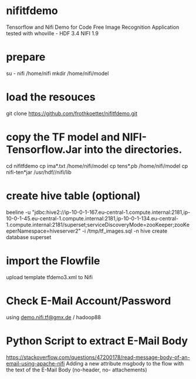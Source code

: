 # nifitfdemo
Tensorflow and Nifi Demo for Code Free Image Recognition Application
tested with whoville - HDF 3.4 NIFI 1.9

# prepare
su - nifi
/home/nifi
mkdir /home/nifi/model

# load the resouces
git clone https://github.com/frothkoetter/nifitfdemo.git

# copy the TF model and NIFI-Tensorflow.Jar into the directories.
cd nifitfdemo
cp ima*.txt /home/nifi/model 
cp tens*.pb /home/nifi/model
cp nifi-ten*jar /usr/hdf/<version>/nifi/lib

# create hive table (optional)
beeline -u "jdbc:hive2://ip-10-0-1-167.eu-central-1.compute.internal:2181,ip-10-0-1-45.eu-central-1.compute.internal:2181,ip-10-0-1-134.eu-central-1.compute.internal:2181/superset;serviceDiscoveryMode=zooKeeper;zooKeeperNamespace=hiveserver2" -i /tmp/tf_images.sql -n hive
create database superset

# import the Flowfile 
upload template tfdemo3.xml to Nifi

# Check E-Mail Account/Password 
using demo.nifi.tf@gmx.de / hadoop88

# Python Script to extract E-Mail Body 
https://stackoverflow.com/questions/47200178/read-message-body-of-an-email-using-apache-nifi
Adding a new attribute msgbody to the flow with the text of the E-Mail Body (no-header, no- attachements)
